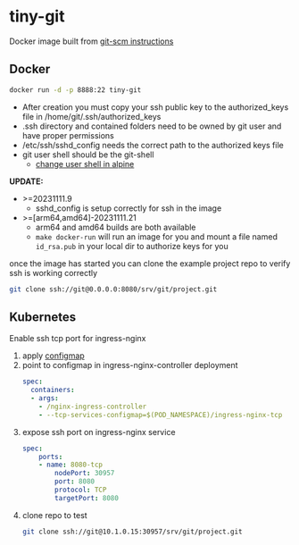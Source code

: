 # tiny-git
Docker image built from [git-scm instructions](https://git-scm.com/book/en/v2/Git-on-the-Server-Setting-Up-the-Server)

## Docker
```sh
docker run -d -p 8888:22 tiny-git
```

- After creation you must copy your ssh public key to the authorized_keys file in /home/git/.ssh/authorized_keys
- .ssh directory and contained folders need to be owned by git user and have proper permissions
- /etc/ssh/sshd_config needs the correct path to the authorized keys file
- git user shell should be the git-shell
    - [change user shell in alpine](https://wiki.alpinelinux.org/wiki/Change_default_shell)

**UPDATE:**
- \>=20231111.9
    - sshd_config is setup correctly for ssh in the image
- \>=[arm64,amd64]-20231111.21
    - arm64 and amd64 builds are both available
    - `make docker-run` will run an image for you and mount a file named `id_rsa.pub` in your local dir to authorize keys for you

once the image has started you can clone the example project repo to verify ssh is working correctly
```sh
git clone ssh://git@0.0.0.0:8080/srv/git/project.git
```

## Kubernetes
Enable ssh tcp port for ingress-nginx
1. apply [configmap](./tcp-configmap.yaml)
1. point to configmap in ingress-nginx-controller deployment
    ```yaml
    spec:
      containers:
      - args:
        - /nginx-ingress-controller
        - --tcp-services-configmap=$(POD_NAMESPACE)/ingress-nginx-tcp
    ```
1. expose ssh port on ingress-nginx service
    ```yaml
    spec:
        ports:
        - name: 8080-tcp
            nodePort: 30957
            port: 8080
            protocol: TCP
            targetPort: 8080
    ```
1. clone repo to test
    ```sh
    git clone ssh://git@10.1.0.15:30957/srv/git/project.git
    ```
